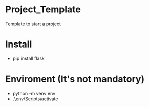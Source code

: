 # Project_Template
Template to start a project

# Install 
- pip install flask

# Enviroment (It's not mandatory)
- python -m venv env
- .\env\Scripts\activate
